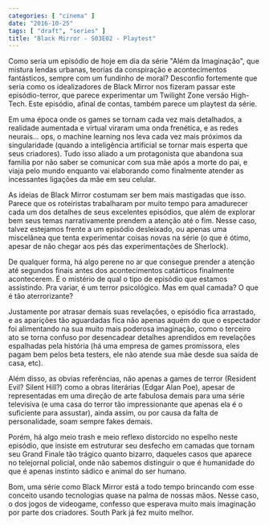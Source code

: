 ```yaml
---
categories: [ "cinema" ]
date: "2016-10-25"
tags: [ "draft", "series" ]
title: "Black Mirror - S03E02 - Playtest"
---
```

Como seria um episódio de hoje em dia da série "Além da Imaginação",
que mistura lendas urbanas, teorias da conspiração e acontecimentos
fantásticos, sempre com um fundinho de moral? Desconfio fortemente
que seria como os idealizadores de Black Mirror nos fizeram passar
este episódio-terror, que parece experimentar um Twilight Zone versão
High-Tech. Este episódio, afinal de contas, também parece um playtest
da série.

Em uma época onde os games se tornam cada vez mais detalhados, a
realidade aumentada e virtual viraram uma onda frenética, e as redes
neurais... ops, o machine learning nos leva cada vez mais próximos da
singularidade (quando a inteligência artificial se tornar mais esperta
que seus criadores). Tudo isso aliado a um protagonista que abandona sua
família por não saber se comunicar com sua mãe após a morte do pai,
e viaja pelo mundo enquanto vai elaborando como finalmente atender as
incessantes ligações da mãe em seu celular.

As ideias de Black Mirror costumam ser bem mais mastigadas que
isso. Parece que os roteiristas trabalharam por muito tempo para
amadurecer cada um dos detalhes de seus excelentes episódios, que além
de explorar bem seus temas narrativamente prendem a atenção até o
fim. Nesse caso, talvez estejamos frente a um episódio desleixado,
ou apenas uma miscelânea que tenta experimentar coisas novas na série
(o que é ótimo, apesar de não chegar aos pés das experimentações
de Sherlock).

De qualquer forma, há algo perene no ar que consegue prender a atenção
até segundos finais antes dos acontecimentos catárticos finalmente
acontecerem. É o mistério de qual o tipo de episódio que estamos
assistindo. Pra variar, é um terror psicológico. Mas em qual camada? O
que é tão aterrorizante?

Justamente por atrasar demais suas revelações, o episódio fica
arrastado, e as aparições tão aguardadas fica não apenas aquém do
que o espectador foi alimentando na sua muito mais poderosa imaginação,
como o terceiro ato se torna confuso por desencadear detalhes aprendidos
em revelações espalhadas pela história (há uma empresa de games
promissora, eles pagam bem pelos beta testers, ele não atende sua mãe
desde sua saída de casa, etc).

Além disso, as obvias referências, não apenas a games de terror
(Resident Evil? Silent Hill?) como a obras literárias (Edgar Alan Poe),
apesar de representadas em uma direção de arte fabulosa demais para uma
série televisiva (e uma casa do terror tão impressionante que apenas
ela é o suficiente para assustar), ainda assim, ou por causa da falta
de personalidade, soam sempre fakes demais.

Porém, há algo meio trash e meio reflexo distorcido no espelho neste
episódio, que insiste em estruturar seu desfecho em camadas que tornam
seu Grand Finale tão trágico quanto bizarro, daqueles casos que aparece
no telejornal policial, onde não sabemos distinguir o que é humanidade
do que é apenas instinto sádico e animal do ser humano.

Bom, uma série como Black Mirror está a todo tempo brincando com esse
conceito usando tecnologias quase na palma de nossas mãos. Nesse caso,
o dos jogos de videogame, confesso que esperava muito mais imaginação
por parte dos criadores. South Park já fez muito melhor.
